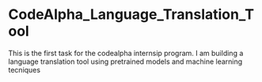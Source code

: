 # CodeAlpha_Language_Translation_Tool
This is the first task for the codealpha internsip program. I am building a language translation tool using pretrained models and machine learning tecniques
